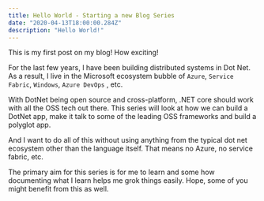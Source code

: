 ```yaml
---
title: Hello World - Starting a new Blog Series 
date: "2020-04-13T18:00:00.284Z"
description: "Hello World!"
---
```


This is my first post on my  blog! How exciting! 

For the last few years, I have been building distributed systems in Dot Net. As a result, I live in the Microsoft ecosystem bubble of `Azure`, `Service Fabric`, `Windows`, `Azure DevOps` , etc. 

With DotNet being open source and cross-platform, .NET core should work with all the OSS tech out there. This series will look at how we can build a DotNet app, make it talk to some of the leading OSS frameworks and build a polyglot app.

And I want to do all of this without using anything from the typical dot net ecosystem other than the language itself. That means no Azure, no service fabric, etc.

The primary aim for this series is for me to learn and some how documenting what I learn helps me grok things easily. Hope, some of you might benefit from this as well. 
